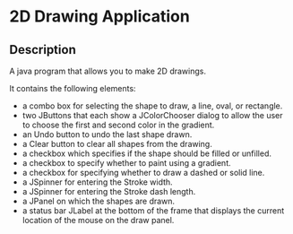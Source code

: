 <h1>2D Drawing Application</h1>

<h2>Description</h2>
A java program that allows you to make 2D drawings.

It contains the following elements:
- a combo box for selecting the shape to draw, a line, oval, or rectangle.
- two JButtons that each show a JColorChooser dialog to allow the user to choose the first and second color in the gradient.
- an Undo button to undo the last shape drawn.
- a Clear button to clear all shapes from the drawing.
- a checkbox which specifies if the shape should be filled or unfilled.
- a checkbox to specify whether to paint using a gradient.
- a checkbox for specifying whether to draw a dashed or solid line.
- a JSpinner for entering the Stroke width.
- a JSpinner for entering the Stroke dash length.
- a JPanel on which the shapes are drawn.
- a status bar JLabel at the bottom of the frame that displays the current location of the mouse on the draw panel.
<br />

